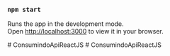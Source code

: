 ### `npm start`

Runs the app in the development mode.\
Open [http://localhost:3000](http://localhost:3000) to view it in your browser.


#   C o n s u m i n d o A p i R e a c t J S 
 
 #   C o n s u m i n d o A p i R e a c t J S 
 
 
